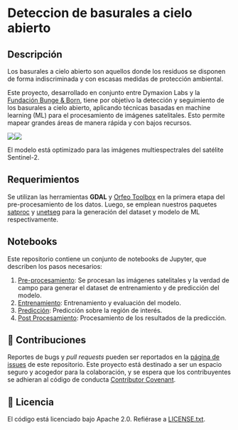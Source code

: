 # Deteccion de basurales a cielo abierto

## Descripción

Los basurales a cielo abierto son aquellos donde los residuos se disponen de forma indiscriminada y con escasas medidas de protección ambiental. 

Este proyecto, desarrollado en conjunto entre Dymaxion Labs y la [Fundación Bunge & Born](https://www.fundacionbyb.org/), tiene por objetivo la detección y seguimiento de los basurales a cielo abierto, aplicando técnicas basadas en machine learning (ML) para el procesamiento de imágenes satelitales. Esto permite mapear grandes áreas de manera rápida y con bajos recursos.

![](img_readme/A.png)![](img_readme/B.png)

El modelo está optimizado para las imágenes multiespectrales del satélite Sentinel-2. 

## Requerimientos

Se utilizan las herramientas **GDAL** y [Orfeo Toolbox](https://www.orfeo-toolbox.org/) en la primera etapa del pre-procesamiento de los datos. Luego, se emplean nuestros paquetes [satproc](https://github.com/dymaxionlabs/satproc) y [unetseg](https://github.com/dymaxionlabs/satproc) para la generación del dataset y modelo de ML respectivamente.

## Notebooks

Este repositorio contiene un conjunto de notebooks de Jupyter, que describen los pasos necesarios:

1. [Pre-procesamiento](notebooks/1_Preprocesamiento.ipynb): Se procesan las imágenes satelitales y la verdad de campo para generar el dataset de entrenamiento y de predicción del modelo.
2. [Entrenamiento](notebooks/2_Entrenamiento.ipynb): Entrenamiento y evaluación del modelo.
3. [Predicción](notebooks/3_Prediccion.ipynb): Predicción sobre la región de interés.
4. [Post Procesamiento](notebooks/4_Post-procesamiento.ipynb): Procesamiento de los resultados de la predicción.

## :handshake: Contribuciones

Reportes de bugs y *pull requests* pueden ser reportados en la [página de issues](https://github.com/dymaxionlabs/basurales) de este repositorio. Este proyecto está destinado a ser un espacio seguro y acogedor para la colaboración, y se espera que los contribuyentes se adhieran al código de conducta [Contributor
Covenant](http://contributor-covenant.org).

## :page_facing_up: Licencia

El código está licenciado bajo Apache 2.0. Refiérase a [LICENSE.txt](LICENSE.txt).